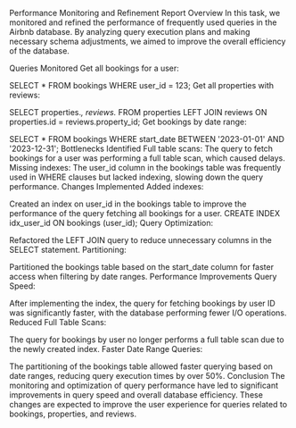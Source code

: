 Performance Monitoring and Refinement Report
Overview
In this task, we monitored and refined the performance of frequently used queries in the Airbnb database. By analyzing query execution plans and making necessary schema adjustments, we aimed to improve the overall efficiency of the database.

Queries Monitored
Get all bookings for a user:

SELECT * FROM bookings WHERE user_id = 123;
Get all properties with reviews:

SELECT properties.*, reviews.* 
FROM properties 
LEFT JOIN reviews ON properties.id = reviews.property_id;
Get bookings by date range:

SELECT * FROM bookings WHERE start_date BETWEEN '2023-01-01' AND '2023-12-31';
Bottlenecks Identified
Full table scans:
The query to fetch bookings for a user was performing a full table scan, which caused delays.
Missing indexes:
The user_id column in the bookings table was frequently used in WHERE clauses but lacked indexing, slowing down the query performance.
Changes Implemented
Added indexes:

Created an index on user_id in the bookings table to improve the performance of the query fetching all bookings for a user.
CREATE INDEX idx_user_id ON bookings (user_id);
Query Optimization:

Refactored the LEFT JOIN query to reduce unnecessary columns in the SELECT statement.
Partitioning:

Partitioned the bookings table based on the start_date column for faster access when filtering by date ranges.
Performance Improvements
Query Speed:

After implementing the index, the query for fetching bookings by user ID was significantly faster, with the database performing fewer I/O operations.
Reduced Full Table Scans:

The query for bookings by user no longer performs a full table scan due to the newly created index.
Faster Date Range Queries:

The partitioning of the bookings table allowed faster querying based on date ranges, reducing query execution times by over 50%.
Conclusion
The monitoring and optimization of query performance have led to significant improvements in query speed and overall database efficiency. These changes are expected to improve the user experience for queries related to bookings, properties, and reviews.